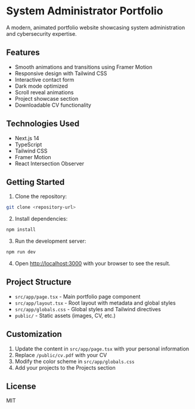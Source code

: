 # System Administrator Portfolio

A modern, animated portfolio website showcasing system administration and cybersecurity expertise.

## Features

- Smooth animations and transitions using Framer Motion
- Responsive design with Tailwind CSS
- Interactive contact form
- Dark mode optimized
- Scroll reveal animations
- Project showcase section
- Downloadable CV functionality

## Technologies Used

- Next.js 14
- TypeScript
- Tailwind CSS
- Framer Motion
- React Intersection Observer

## Getting Started

1. Clone the repository:
```bash
git clone <repository-url>
```

2. Install dependencies:
```bash
npm install
```

3. Run the development server:
```bash
npm run dev
```

4. Open [http://localhost:3000](http://localhost:3000) with your browser to see the result.

## Project Structure

- `src/app/page.tsx` - Main portfolio page component
- `src/app/layout.tsx` - Root layout with metadata and global styles
- `src/app/globals.css` - Global styles and Tailwind directives
- `public/` - Static assets (images, CV, etc.)

## Customization

1. Update the content in `src/app/page.tsx` with your personal information
2. Replace `/public/cv.pdf` with your CV
3. Modify the color scheme in `src/app/globals.css`
4. Add your projects to the Projects section

## License

MIT 
